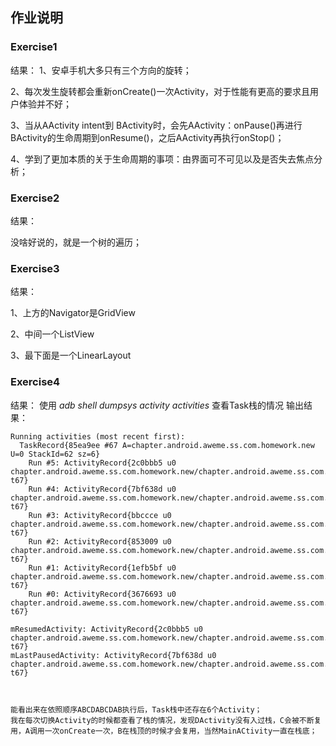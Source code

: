 ## 作业说明

### Exercise1
结果：
 1、安卓手机大多只有三个方向的旋转；
 
 2、每次发生旋转都会重新onCreate()一次Activity，对于性能有更高的要求且用户体验并不好；
 
 3、当从AActivity intent到 BActivity时，会先AActivity：onPause()再进行BActivity的生命周期到onResume()，之后AActivity再执行onStop()；
 
 4、学到了更加本质的关于生命周期的事项：由界面可不可见以及是否失去焦点分析；
   
### Exercise2
结果：

  没啥好说的，就是一个树的遍历；
  
### Exercise3
结果：

  1、上方的Navigator是GridView
  
  2、中间一个ListView
  
  3、最下面是一个LinearLayout
 
 ### Exercise4
 结果：
  使用 _adb shell dumpsys activity activities_ 查看Task栈的情况
  输出结果：
    
    Running activities (most recent first):
      TaskRecord{85ea9ee #67 A=chapter.android.aweme.ss.com.homework.new U=0 StackId=62 sz=6}
        Run #5: ActivityRecord{2c0bbb5 u0 chapter.android.aweme.ss.com.homework.new/chapter.android.aweme.ss.com.homework.StartModle.BActivity t67}
        Run #4: ActivityRecord{7bf638d u0 chapter.android.aweme.ss.com.homework.new/chapter.android.aweme.ss.com.homework.StartModle.AActivity t67}
        Run #3: ActivityRecord{bbccce u0 chapter.android.aweme.ss.com.homework.new/chapter.android.aweme.ss.com.homework.StartModle.CActivity t67}
        Run #2: ActivityRecord{853009 u0 chapter.android.aweme.ss.com.homework.new/chapter.android.aweme.ss.com.homework.StartModle.BActivity t67}
        Run #1: ActivityRecord{1efb5bf u0 chapter.android.aweme.ss.com.homework.new/chapter.android.aweme.ss.com.homework.StartModle.AActivity t67}
        Run #0: ActivityRecord{3676693 u0 chapter.android.aweme.ss.com.homework.new/chapter.android.aweme.ss.com.homework.MainActivity t67}

    mResumedActivity: ActivityRecord{2c0bbb5 u0 chapter.android.aweme.ss.com.homework.new/chapter.android.aweme.ss.com.homework.StartModle.BActivity t67}
    mLastPausedActivity: ActivityRecord{7bf638d u0 chapter.android.aweme.ss.com.homework.new/chapter.android.aweme.ss.com.homework.StartModle.AActivity t67}
    
    
    
    能看出来在依照顺序ABCDABCDAB执行后，Task栈中还存在6个Activity；
    我在每次切换Activity的时候都查看了栈的情况，发现DActivity没有入过栈，C会被不断复用，A调用一次onCreate一次，B在栈顶的时候才会复用，当然MainACtivity一直在栈底；
    

